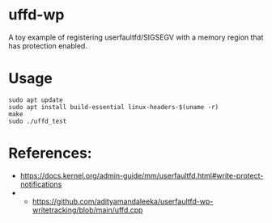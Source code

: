# uffd-wp
A toy example of registering userfaultfd/SIGSEGV with a memory region that has protection enabled.

# Usage
```
sudo apt update
sudo apt install build-essential linux-headers-$(uname -r)
make
sudo ./uffd_test
```

# References:
* https://docs.kernel.org/admin-guide/mm/userfaultfd.html#write-protect-notifications
* * https://github.com/adityamandaleeka/userfaultfd-wp-writetracking/blob/main/uffd.cpp
